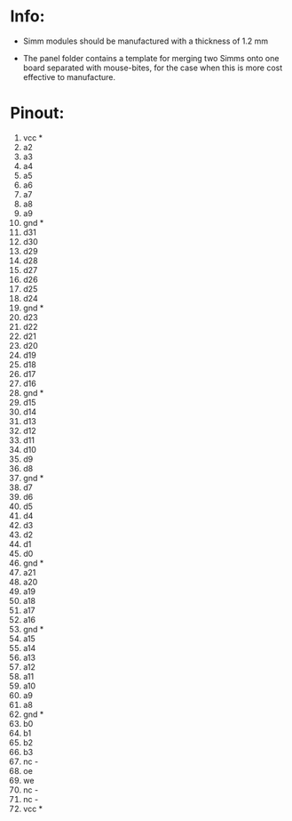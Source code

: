 # Info:
- Simm modules should be manufactured with a thickness of 1.2 mm

- The panel folder contains a template for merging two Simms
onto one board separated with mouse-bites, for the case
when this is more cost effective to manufacture.


# Pinout:

1. vcc     * 
2. a2
3. a3
4. a4
5. a5
6. a6
7. a7
8. a8
9. a9
10. gnd     *
11. d31
12. d30
13. d29
14. d28
15. d27
16. d26
17. d25
18. d24
19. gnd     *
20. d23
21. d22
22. d21
23. d20
24. d19
25. d18
26. d17
27. d16
28. gnd     *
29. d15
30. d14
31. d13
32. d12
33. d11
34. d10
35. d9
36. d8
37. gnd     *
38. d7
39. d6
40. d5
41. d4
42. d3
43. d2
44. d1
45. d0
46. gnd     *
47. a21
48. a20
49. a19
50. a18
51. a17
52. a16
53. gnd     *
54. a15
55. a14
56. a13
57. a12
58. a11
59. a10
60. a9
61. a8
62. gnd     *
63. b0
64. b1
65. b2
66. b3
67. nc      -
68. oe
69. we
70. nc      -
71. nc      -
72. vcc     *
